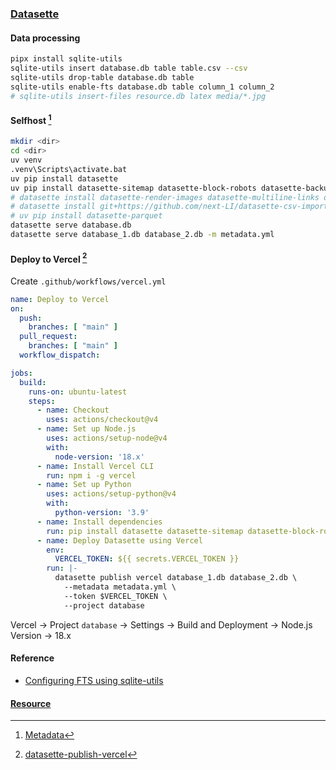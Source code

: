 ### [Datasette](https://datasette.io)

#### Data processing

```sh
pipx install sqlite-utils
sqlite-utils insert database.db table table.csv --csv
sqlite-utils drop-table database.db table
sqlite-utils enable-fts database.db table column_1 column_2
# sqlite-utils insert-files resource.db latex media/*.jpg
```

#### Selfhost [^1]

```sh
mkdir <dir>
cd <dir>
uv venv
.venv\Scripts\activate.bat
uv pip install datasette
uv pip install datasette-sitemap datasette-block-robots datasette-backup datasette-search-all datasette-external-links-new-tabs datasette-copyable datasette-publish-vercel
# datasette install datasette-render-images datasette-multiline-links datasette-render-markdown datasette-media
# datasette install git+https://github.com/next-LI/datasette-csv-importer.git
# uv pip install datasette-parquet 
datasette serve database.db
datasette serve database_1.db database_2.db -m metadata.yml
```

#### Deploy to Vercel [^3]

Create `.github/workflows/vercel.yml`

```yaml
name: Deploy to Vercel
on:
  push:
    branches: [ "main" ]
  pull_request:
    branches: [ "main" ]
  workflow_dispatch:

jobs:
  build:
    runs-on: ubuntu-latest
    steps:
      - name: Checkout
        uses: actions/checkout@v4
      - name: Set up Node.js
        uses: actions/setup-node@v4
        with:
          node-version: '18.x'
      - name: Install Vercel CLI
        run: npm i -g vercel
      - name: Set up Python
        uses: actions/setup-python@v4
        with:
          python-version: '3.9'
      - name: Install dependencies
        run: pip install datasette datasette-sitemap datasette-block-robots datasette-backup datasette-search-all datasette-ripgrep datasette-render-images datasette-media datasette-render-markdown datasette-multiline-links datasette-external-links-new-tabs datasette-copyable datasette-publish-vercel
      - name: Deploy Datasette using Vercel
        env:
          VERCEL_TOKEN: ${{ secrets.VERCEL_TOKEN }}
        run: |-
          datasette publish vercel database_1.db database_2.db \
            --metadata metadata.yml \
            --token $VERCEL_TOKEN \
            --project database
```

Vercel → Project `database` → Settings → Build and Deployment → Node.js Version → 18.x

#### Reference

- [Configuring FTS using sqlite-utils](https://docs.datasette.io/en/stable/full_text_search.html#configuring-fts-using-sqlite-utils)

#### [Resource](https://scillidan-datasette.vercel.app/resource/datasette)

[^1]: [Metadata](https://docs.datasette.io/en/stable/metadata.html)
[^2]: [sqlite-utils](https://github.com/simonw/sqlite-utils)
[^3]: [datasette-publish-vercel](https://github.com/simonw/datasette-publish-vercel)
